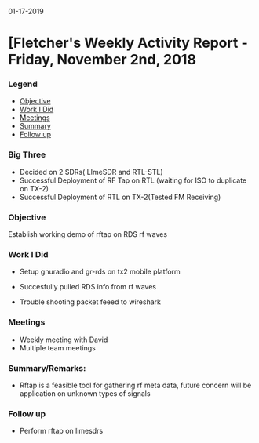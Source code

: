 01-17-2019
# [Fletcher's Weekly Activity Report - Friday, November 2nd, 2018
### Legend
 - [Objective](#objective)
 - [Work I Did](#work-i-did)
 - [Meetings](#meetings)
 - [Summary](#summary)
 - [Follow up](#follow-up)

### Big Three

 - Decided on 2 SDRs( LImeSDR and RTL-STL)
 - Successful Deployment of RF Tap on RTL (waiting for ISO to duplicate on TX-2)
 - Successful Deployment of RTL on TX-2(Tested FM Receiving)

### Objective

Establish working demo of rftap on RDS rf waves

### Work I Did

- Setup gnuradio and gr-rds on tx2 mobile platform
- Succesfully pulled RDS info from rf waves

- Trouble shooting packet feeed to wireshark

### Meetings

  - Weekly meeting with David
  - Multiple team meetings

### Summary/Remarks:

- Rftap is a feasible tool for gathering rf meta data, future concern will be application on unknown types of signals

### Follow up

- Perform rftap on limesdrs
